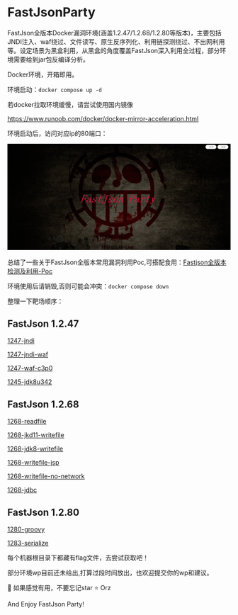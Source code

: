 # FastJsonParty

FastJson全版本Docker漏洞环境(涵盖1.2.47/1.2.68/1.2.80等版本)，主要包括JNDI注入、waf绕过、文件读写、原生反序列化、利用链探测绕过、不出网利用等。设定场景为黑盒利用，从黑盒的角度覆盖FastJson深入利用全过程，部分环境需要给到jar包反编译分析。

Docker环境，开箱即用。

环境启动：`docker compose up -d` 

若docker拉取环境缓慢，请尝试使用国内镜像

https://www.runoob.com/docker/docker-mirror-acceleration.html

环境启动后，访问对应ip的80端口：

![image](images/1.png)

总结了一些关于FastJson全版本常用漏洞利用Poc,可搭配食用：[Fastjson全版本检测及利用-Poc](Fastjson全版本检测及利用-Poc.md) 

环境使用后请销毁,否则可能会冲突：`docker compose down` 

整理一下靶场顺序：

## FastJson 1.2.47

[1247-jndi](1247-jndi)

[1247-jndi-waf](1247-jndi-waf)

[1247-waf-c3p0](1247-waf-c3p0)

[1245-jdk8u342](1245-jdk8u342)



## FastJson 1.2.68

[1268-readfile](1268-readfile)

[1268-jkd11-writefile](1268-jkd11-writefile)

[1268-jdk8-writefile](1268-jdk8-writefile)

[1268-writefile-jsp](1268-writefile-jsp)

[1268-writefile-no-network](1268-writefile-no-network)

[1268-jdbc](1268-jdbc)



## FastJson 1.2.80

[1280-groovy](1280-groovy)

[1283-serialize](1283-serialize)



每个机器根目录下都藏有flag文件，去尝试获取吧！

部分环境wp目前还未给出,打算过段时间放出，也欢迎提交你的wp和建议。

:sparkling_heart: 如果感觉有用，不要忘记star :star: Orz

And Enjoy FastJson Party!

